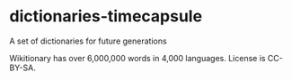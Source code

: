 # dictionaries-timecapsule
A set of dictionaries for future generations

Wikitionary has over 6,000,000 words in 4,000 languages. License is CC-BY-SA.
